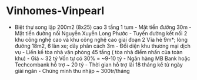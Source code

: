 # Vinhomes-Vinpearl
- Biệt thự song lập 200m2 (8x25) cao 3 tầng 1 tum  - Mặt tiền đường 30m  - Mặt tiền đường nối Nguyễn Xuyễn Long Phước - Tuyến đường kết nối 2 khu công nghệ cao và khu công nghệ cao giai đoạn 2 Vĩa hè 9m*; lòng đường 18m2, 6 làn xe; dãy phân cách 3m  - Đối diện khu thương mại dịch vụ  - Liền kề tòa nhà văn phòng 45 tầng ( tòa nhà điểm nhấn của toàn khu) - Giá ~ 32 tỷ Vốn tự có 30% = ~9-10 tỷ  - Ngân hàng MB Bank hoặc Techcombank hỗ trợ ~ 20 tỷ  - Thời gian hỗ trợ lãi 18 tháng kể từ ngày giải ngân  - Chứng minh thu nhập ~ 300tr/tháng
